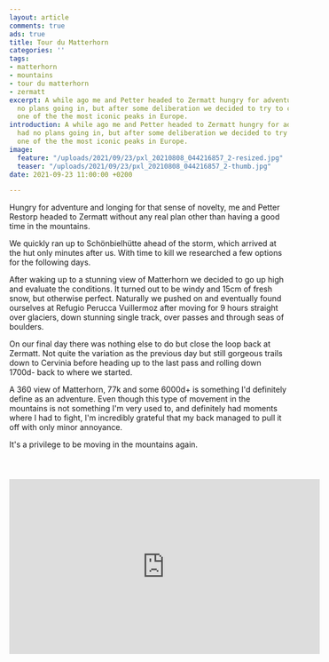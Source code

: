 ```yaml
---
layout: article
comments: true
ads: true
title: Tour du Matterhorn
categories: ''
tags:
- matterhorn
- mountains
- tour du matterhorn
- zermatt
excerpt: A while ago me and Petter headed to Zermatt hungry for adventure. We had
  no plans going in, but after some deliberation we decided to try to circumnavigate
  one of the the most iconic peaks in Europe.
introduction: A while ago me and Petter headed to Zermatt hungry for adventure. We
  had no plans going in, but after some deliberation we decided to try to circumnavigate
  one of the the most iconic peaks in Europe.
image:
  feature: "/uploads/2021/09/23/pxl_20210808_044216857_2-resized.jpg"
  teaser: "/uploads/2021/09/23/pxl_20210808_044216857_2-thumb.jpg"
date: 2021-09-23 11:00:00 +0200

---
```

Hungry for adventure and longing for that sense of novelty, me and Petter Restorp headed to Zermatt without any real plan other than having a good time in the mountains.  
  
We quickly ran up to Schönbielhütte ahead of the storm, which arrived at the hut only minutes after us. With time to kill we researched a few options for the following days.  
  
After waking up to a stunning view of Matterhorn we decided to go up high and evaluate the conditions. It turned out to be windy and 15cm of fresh snow, but otherwise perfect. Naturally we pushed on and eventually found ourselves at Refugio Perucca Vuillermoz after moving for 9 hours straight over glaciers, down stunning single track, over passes and through seas of boulders.  
  
On our final day there was nothing else to do but close the loop back at Zermatt. Not quite the variation as the previous day but still gorgeous trails down to Cervinia before heading up to the last pass and rolling down 1700d- back to where we started.  
  
A 360 view of Matterhorn, 77k and some 6000d+ is something I'd definitely define as an adventure. Even though this type of movement in the mountains is not something I'm very used to, and definitely had moments where I had to fight, I'm incredibly grateful that my back managed to pull it off with only minor annoyance.  
  
It's a privilege to be moving in the mountains again.

<iframe width="560" height="315" src="https://www.youtube.com/embed/m_bL1A0Z0Ts" frameborder="0" allow="accelerometer; autoplay; encrypted-media; gyroscope; picture-in-picture" allowfullscreen style=" margin-top: 40px;"></iframe>